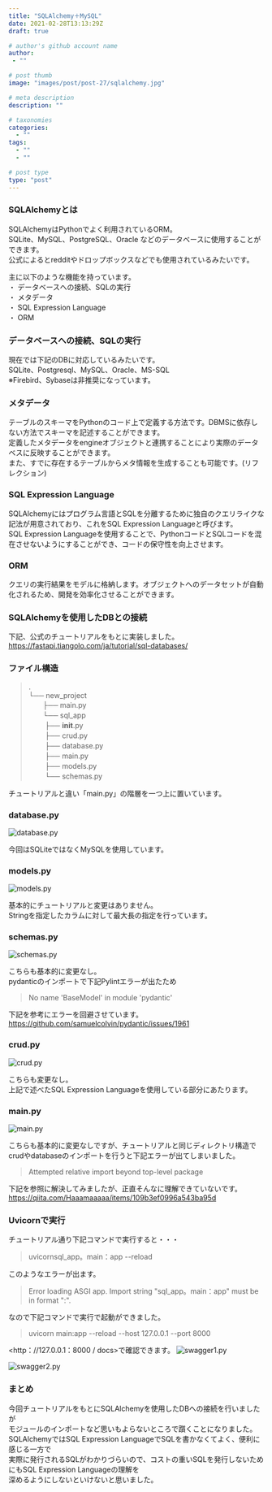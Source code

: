 ```yaml
---
title: "SQLAlchemy＋MySQL"
date: 2021-02-28T13:13:29Z
draft: true

# author's github account name
author:
 - ""

# post thumb
image: "images/post/post-27/sqlalchemy.jpg"

# meta description
description: ""

# taxonomies
categories: 
  - ""
tags:
  - ""
  - ""

# post type
type: "post"
---
```


### SQLAlchemyとは
SQLAlchemyはPythonでよく利用されているORM。  
SQLite、MySQL、PostgreSQL、Oracle などのデータベースに使用することができます。  
公式によるとredditやドロップボックスなどでも使用されているみたいです。

主に以下のような機能を持っています。  
・ データベースへの接続、SQLの実行  
・ メタデータ  
・ SQL Expression Language  
・ ORM

### データベースへの接続、SQLの実行
現在では下記のDBに対応しているみたいです。  
SQLite、Postgresql、MySQL、Oracle、MS-SQL  
※Firebird、Sybaseは非推奨になっています。

### メタデータ
テーブルのスキーマをPythonのコード上で定義する方法です。DBMSに依存しない方法でスキーマを記述することができます。  
定義したメタデータをengineオブジェクトと連携することにより実際のデータベスに反映することができます。  
また、すでに存在するテーブルからメタ情報を生成することも可能です。(リフレクション)

### SQL Expression Language
SQLAlchemyにはプログラム言語とSQLを分離するために独自のクエリライクな記法が用意されており、これをSQL Expression Languageと呼びます。  
SQL Expression Languageを使用することで、PythonコードとSQ​​Lコードを混在させないようにすることができ、コードの保守性を向上させます。

### ORM
クエリの実行結果をモデルに格納します。オブジェクトへのデータセットが自動化されるため、開発を効率化させることができます。

### SQLAlchemyを使用したDBとの接続
下記、公式のチュートリアルをもとに実装しました。  
<https://fastapi.tiangolo.com/ja/tutorial/sql-databases/>

### ファイル構造
>.  
>└── new_project  
>　　├── main.py  
>　　└── sql_app  
>    　　        ├── __init__.py  
>    　　        ├── crud.py  
>    　　        ├── database.py  
>    　　        ├── main.py  
>    　　        ├── models.py  
>    　　        └── schemas.py  

チュートリアルと違い「main.py」の階層を一つ上に置いています。

### database.py
![database.py](../../images/post/post-27/database.png)

今回はSQLiteではなくMySQLを使用しています。

### models.py
![models.py](../../images/post/post-27/models.png)

基本的にチュートリアルと変更はありません。  
Stringを指定したカラムに対して最大長の指定を行っています。

### schemas.py
![schemas.py](../../images/post/post-27/schemas.png)

こちらも基本的に変更なし。  
pydanticのインポートで下記Pylintエラーが出たため  
>No name 'BaseModel' in module 'pydantic'  

下記を参考にエラーを回避させています。  
<https://github.com/samuelcolvin/pydantic/issues/1961>

### crud.py
![crud.py](../../images/post/post-27/crud.png)

こちらも変更なし。  
上記で述べたSQL Expression Languageを使用している部分にあたります。

### main.py
![main.py](../../images/post/post-27/main.png)

こちらも基本的に変更なしですが、チュートリアルと同じディレクトリ構造で  
crudやdatabaseのインポートを行うと下記エラーが出てしまいました。  

>Attempted relative import beyond top-level package  

下記を参照に解決してみましたが、正直そんなに理解できていないです。  　　
<https://qiita.com/Haaamaaaaa/items/109b3ef0996a543ba95d>

### Uvicornで実行
チュートリアル通り下記コマンドで実行すると・・・　　
>uvicornsql_app。main：app --reload

このようなエラーが出ます。　　
>Error loading ASGI app. Import string "sql_app。main：app" must be in format "<module>:<attribute>".

なので下記コマンドで実行で起動ができました。  
>uvicorn main:app --reload --host 127.0.0.1 --port 8000

<http：//127.0.0.1：8000 / docs>で確認できます。 
![swagger1.py](../../images/post/post-27/swagger1.png)

![swagger2.py](../../images/post/post-27/swagger2.png) 

### まとめ
今回チュートリアルをもとにSQLAlchemyを使用したDBへの接続を行いましたが  
モジュールのインポートなど思いもよらないところで躓くことになりました。  
SQLAlchemyではSQL Expression LanguageでSQLを書かなくてよく、便利に感じる一方で  
実際に発行されるSQLがわかりづらいので、コストの重いSQLを発行しないためにもSQL Expression Languageの理解を  
深めるようにしないといけないと思いました。

